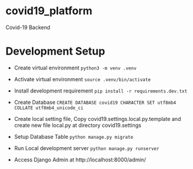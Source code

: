 # covid19_platform
Covid-19 Backend


# Development Setup
- Create virtual environment
    `python3 -m venv .venv`

- Activate virtual environment
    `source .venv/bin/activate`

- Install development requirement
    `pip install -r requirements.dev.txt `

- Create Database
    `CREATE DATABASE covid19 CHARACTER SET utf8mb4 COLLATE utf8mb4_unicode_ci`

- Create local setting file, Copy covid19.settings.local.py.template and 
create new file local.py at directory covid19.settings

- Setup Database Table
    `python manage.py migrate`

- Run Local development server
    `python manage.py runserver`

- Access Django Admin at http://localhost:8000/admin/  
